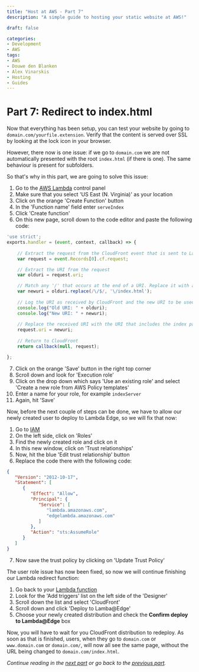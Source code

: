 ```yaml
---
title: "Host at AWS - Part 7"
description: "A simple guide to hosting your static website at AWS!"

draft: false

categories:
- Development
- AWS
tags:
- AWS
- Douwe den Blanken
- Alex Vinarskis
- Hosting
- Guides
---
```


# Part 7: Redirect to index.html

Now that everything has been setup, you can test your website by going to `domain.com/yourfile.extension`. Verify that the content is served over SSL by looking at the lock icon in your browser.

However, there now is one issue: if we go to `domain.com` we are not automatically presented with the root `index.html` (if there is one). The same behaviour is present for subfolders.

So that's why in this part, we are going to solve this issue:

1. Go to the [AWS Lambda](https://console.aws.amazon.com/lambda/home) control panel
2. Make sure that you select 'US East (N. Virginia)' as your location
3. Click on the orange 'Create Function' button
4. In the 'Function name' field enter `serveIndex`
5. Click 'Create function'
6. On this new page, scroll down to the code editor and paste the following code:

```javascript
'use strict';
exports.handler = (event, context, callback) => {
    
    // Extract the request from the CloudFront event that is sent to Lambda@Edge 
    var request = event.Records[0].cf.request;

    // Extract the URI from the request
    var olduri = request.uri;

    // Match any '/' that occurs at the end of a URI. Replace it with a default index
    var newuri = olduri.replace(/\/$/, '\/index.html');
    
    // Log the URI as received by CloudFront and the new URI to be used to fetch from origin
    console.log("Old URI: " + olduri);
    console.log("New URI: " + newuri);
    
    // Replace the received URI with the URI that includes the index page
    request.uri = newuri;
    
    // Return to CloudFront
    return callback(null, request);

};
```

7. Click on the orange 'Save' button in the right top corner
8. Scroll down and look for 'Execution role'
9. Click on the drop down which says 'Use an existing role' and select 'Create a new role from AWS Policy templates'
10. Enter a name for your role, for example `indexServer`
11. Again, hit 'Save'

Now, before the next couple of steps can be done, we have to allow our newly created user to deploy to Lambda Edge, so we will fix that now:

1. Go to  [IAM](https://console.aws.amazon.com/iam/home?region=us-east-1#/roles)
2. On the left side, click on 'Roles'
3. Find the newly created role and click on it
4. In this new window, click on 'Trust relationships'
5. Now, hit the blue 'Edit trust relationship' button
6. Replace the code there with the following code:

```json
{
   "Version": "2012-10-17",
   "Statement": [
      {
         "Effect": "Allow",
         "Principal": {
            "Service": [
               "lambda.amazonaws.com",
               "edgelambda.amazonaws.com"
            ]
         },
         "Action": "sts:AssumeRole"
      }
   ]
}
```

7. Now save the trust policy by clicking on 'Update Trust Policy'

The user role issue has now been fixed, so now we will continue finishing our Lambda redirect function:

1. Go back to your [Lambda function](https://console.aws.amazon.com/lambda/home?region=us-east-1#/functions)
2. Look for the 'Add triggers' list on the left side of the 'Designer'
3. Scroll down the list and select 'CloudFront'
4. Scroll down and click 'Deploy to Lamba@Edge'
5. Choose your newly created distribution and check the **Confirm deploy to Lambda@Edge** box

Now, you will have to wait for you CloudFront distribution to redeploy. As soon as that is finished,  users, when they go to `domain.com` or `www.domain.com` or `domain.com/`, will now all see the same page, without the URL being changed to `domain.com/index.html`.

*Continue reading in the [next part](/parts/host-at-aws/8/) or go back to the [previous part](/parts/host-at-aws/6/).*
